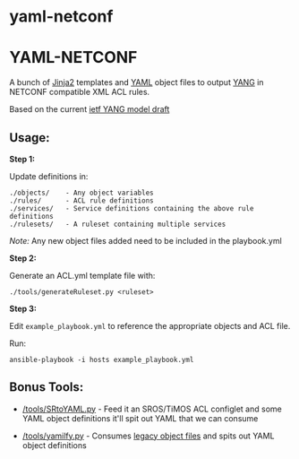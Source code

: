# yaml-netconf

YAML-NETCONF
======================
A bunch of [Jinja2](http://jinja.pocoo.org/docs/dev/) templates and [YAML](http://docs.ansible.com/ansible/YAMLSyntax.html) object files to output [YANG](https://tools.ietf.org/html/rfc6020) in NETCONF compatible XML ACL rules.

Based on the current [ietf YANG model draft](https://tools.ietf.org/html/draft-ietf-netmod-acl-model-06)

Usage:
------

**Step 1:**

Update definitions in:

    ./objects/    - Any object variables
    ./rules/      - ACL rule definitions
    ./services/   - Service definitions containing the above rule definitions
    ./rulesets/   - A ruleset containing multiple services

*Note:* Any new object files added need to be included in the playbook.yml


**Step 2:**

Generate an ACL.yml template file with:

    ./tools/generateRuleset.py <ruleset>


**Step 3:**

Edit `example_playbook.yml` to reference the appropriate objects and ACL file.

Run:

    ansible-playbook -i hosts example_playbook.yml



Bonus Tools:
------------

- [/tools/SRtoYAML.py](https://github.com/detobate/yaml-netconf/blob/master/tools/SRtoYAML.py) - Feed it an SROS/TiMOS ACL configlet and some YAML object definitions it'll spit out YAML that we can consume

- [/tools/yamilfy.py](https://github.com/detobate/yaml-netconf/blob/master/tools/yamlify.py) - Consumes [legacy object files](https://github.com/detobate/yaml-netconf/blob/master/tools/example_old_objects) and spits out YAML object definitions
